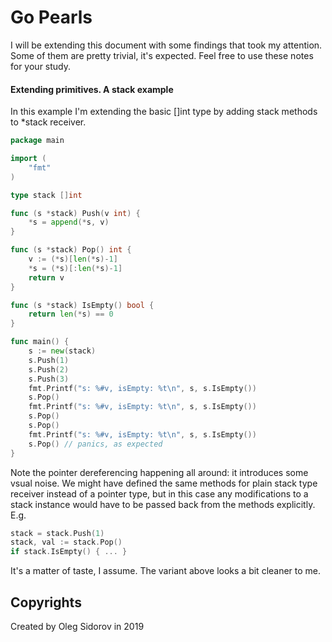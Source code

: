 # Go Pearls

I will be extending this document with some findings that took my attention.
Some of them are pretty trivial, it's expected. Feel free to use these notes for
your study.

#### Extending primitives. A stack example

In this example I'm extending the basic []int type by adding stack methods to
*stack receiver. 

```go
package main

import (
	"fmt"
)

type stack []int

func (s *stack) Push(v int) {
	*s = append(*s, v)
}

func (s *stack) Pop() int {
	v := (*s)[len(*s)-1]
	*s = (*s)[:len(*s)-1]
	return v
}

func (s *stack) IsEmpty() bool {
	return len(*s) == 0
}

func main() {
	s := new(stack)
	s.Push(1)
	s.Push(2)
	s.Push(3)
	fmt.Printf("s: %#v, isEmpty: %t\n", s, s.IsEmpty())
	s.Pop()
	fmt.Printf("s: %#v, isEmpty: %t\n", s, s.IsEmpty())
	s.Pop()
	s.Pop()
	fmt.Printf("s: %#v, isEmpty: %t\n", s, s.IsEmpty())
	s.Pop() // panics, as expected
}
```

Note the pointer dereferencing happening all around: it
introduces some vsual noise. We might have defined the same methods for plain stack
type receiver instead of a pointer type, but in this case any modifications to
a stack instance would have to be passed back from the methods explicitly. E.g.

```go
stack = stack.Push(1)
stack, val := stack.Pop()
if stack.IsEmpty() { ... }
```
It's a matter of taste, I assume. The variant above looks a bit cleaner to me.

## Copyrights

Created by Oleg Sidorov in 2019
